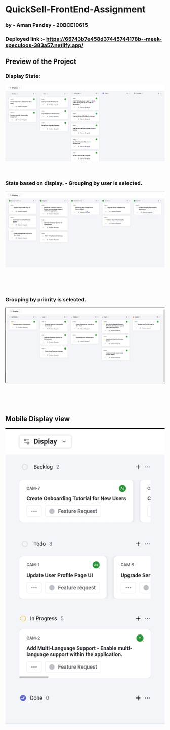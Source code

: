 # QuickSell-FrontEnd-Assignment 
### by - Aman Pandey - 20BCE10615

### Deployed link :- https://65743b7e458d37445744178b--meek-speculoos-383a57.netlify.app/
## Preview of the Project

### Display State:
![Screenshot Disp](preview/image1.png)
<br>
<br>
<br>


### State based on display. - Grouping by user is selected.
![Screenshot 1](preview/image2.png)

<br>
<br>
<br>

### Grouping by priority is selected.
![Screenshot 2](preview/image3.png)

<br>
<br>
<br>


## Mobile Display view

![Screenshot 3](preview/image4.jpg)

